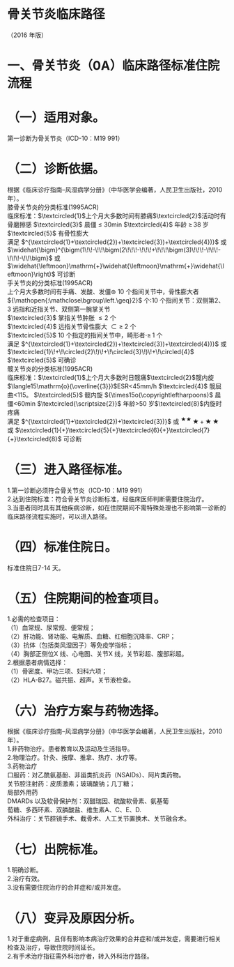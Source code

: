 # 骨关节炎临床路径  
（2016 年版）  
# 一、骨关节炎（0A）临床路径标准住院流程  
# （一）适用对象。  
第一诊断为骨关节炎（ICD-10︰M19 991）  
# （二）诊断依据。  
根据《临床诊疗指南–风湿病学分册》（中华医学会编著，人民卫生出版社，2010 年）。  
膝骨关节炎的分类标准(1995ACR)  
临床标准：$\textcircled{1}$上个月大多数时间有膝痛$\textcircled{2}$活动时有骨磨擦感 $\textcircled{3}$ 晨僵 ≤  30min $\textcircled{4}$ 年龄 $\geq\,38$  岁 $\textcircled{5}$ 有骨性膨大  
满足 $^{\textcircled{1}+\textcircled{2})+\textcircled{3})+\textcircled{4})}$ 或 $\widehat{\bigm}^{\bigm(1\!\!-\!\!\bigm(2\!\!\!-\!\!\!+\!\!\!\bigm(3)\!\!\!-\!\!\!-\!\!\!-\!\!\bigm}$ 或 $\widehat{\leftmoon}\mathrm{+}\widehat{\leftmoon}\mathrm{+}\widehat{\leftmoon}\right)$ 可诊断  
手关节炎的分类标准(1995ACR)  
上个月大多数时间有手痛、发酸、发僵$\circledcirc$ 10 个指间关节中，骨性膨大者${\mathopen{:\mathclose\bgroup\left.\geq}2}$ 个:10 个指间关节：双侧第2、3 远指和近指关节、双侧第一腕掌关节  
$\textcircled{3}$ 掌指关节肿胀 ${\leq}2$  个  
$\textcircled{4}$ 远指关节骨性膨大 $\subset\geq\;2$ 个  
$\textcircled{5}$ 10 个指定的指间关节中，畸形者$\cdot\geq\,1$ 个  
满足 $^{\textcircled{1}+\textcircled{2})+\textcircled{3})+\textcircled{4})}$  或 $\textcircled{1}\!+\!\circled{2}\!)\!+\!\circled{3}\!)\!+\!\circled{4}$ $\textcircled{5}$  可确诊  
髋关节炎的分类标准(1995ACR)  
临床标准：$\textcircled{1}$上个月大多数时日髋痛$\textcircled{2}$髋内旋$\langle15\mathrm{o}(\overline{{3}})$ESR<45mm/h $\textcircled{4}$ 髋屈曲<115。 $\textcircled{5}$ 髋内旋 ${\times15o(\copyrightleftharpoons}$ 晨僵<60min $\textcircled{\scriptsize{2}}$ 年龄>50 岁$\textcircled{8}$内旋时疼痛  
满足 $^{\textcircled{1}+\textcircled{2})+\textcircled{3})}$ 或 $^{\bigstar\bigstar}\!\!\bigstar\!\!+\!\!\bigstar\!\!\bigstar$ 或 $\textcircled{1}{+}\textcircled{5}{+}\textcircled{6}{+}\textcircled{7}{+}\textcircled{8}$ 可诊断  
# （三）进入路径标准。  
1.第一诊断必须符合骨关节炎（ICD-10︰M19 991）  
2.达到住院标准：符合骨关节炎诊断标准，经临床医师判断需要住院治疗。  
3.当患者同时具有其他疾病诊断，如在住院期间不需特殊处理也不影响第一诊断的临床路径流程实施时，可以进入路径。  
# （四）标准住院日。  
标准住院日7-14 天。  
# （五）住院期间的检查项目。  
1.必需的检查项目：  
（1）血常规、尿常规、便常规；  
（2）肝功能、肾功能、电解质、血糖、红细胞沉降率、CRP；  
（3）抗体（包括类风湿因子）等免疫学指标；  
（4）胸部正侧位X 线、心电图、关节X 线，关节彩超、腹部彩超。  
2.根据患者病情选择：  
（1）骨密度、甲功三项、妇科六项；  
（2）HLA-B27。磁共振、超声。关节液检查。  
# （六）治疗方案与药物选择。  
根据《临床诊疗指南–风湿病学分册》（中华医学会编著，人民卫生出版社，2010 年）。  
1.非药物治疗。患者教育以及运动及生活指导。  
2.物理治疗。针灸、按摩、推拿、热疗、水疗等。  
3.药物治疗  
口服药：对乙酰氨基酚、非甾类抗炎药（NSAIDs）、阿片类药物。  
关节腔注射药：皮质激素；玻璃酸钠；几丁糖；  
局部外用药  
DMARDs 以及软骨保护剂：双醋瑞因、硫酸软骨素、氨基葡  
萄糖、多西环素、双膦酸盐、维生素A、C、E、D.  
外科治疗：关节腔镜手术、截骨术、人工关节置换术、关节融合术。  
# （七）出院标准。  
1.明确诊断。  
2.治疗有效。  
3.没有需要住院治疗的合并症和/或并发症。  
# （八）变异及原因分析。  
1.对于重症病例，且伴有影响本病治疗效果的合并症和/或并发症，需要进行相关检查及治疗，导致住院时间延长。  
2.有手术治疗指征需外科治疗者，转入外科治疗路径。  
